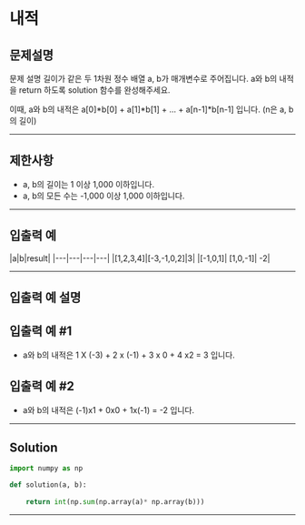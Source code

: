 # 내적

## 문제설명

문제 설명
길이가 같은 두 1차원 정수 배열 a, b가 매개변수로 주어집니다. a와 b의 내적을 return 하도록 solution 함수를 완성해주세요.

이때, a와 b의 내적은 a[0]*b[0] + a[1]*b[1] + ... + a[n-1]*b[n-1] 입니다. (n은 a, b의 길이)

---

## 제한사항
* a, b의 길이는 1 이상 1,000 이하입니다.
* a, b의 모든 수는 -1,000 이상 1,000 이하입니다.

---

## 입출력 예

|a|b|result|
|---|---|---|---|
|[1,2,3,4]|[-3,-1,0,2]|3|
|[-1,0,1]|	[1,0,-1]|	-2|

---
## 입출력 예 설명
## 입출력 예 #1

- a와 b의 내적은 1 X (-3) + 2 x (-1) + 3 x 0 + 4 x2 = 3 입니다.

## 입출력 예 #2

- a와 b의 내적은 (-1)x1 + 0x0 + 1x(-1) = -2 입니다.
---

## Solution
```python
import numpy as np

def solution(a, b):
    
    return int(np.sum(np.array(a)* np.array(b)))
```
---

